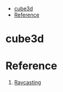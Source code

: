 - [cube3d](#cube3d)
- [Reference](#reference)
# cube3d

# Reference
1. [Raycasting](https://lodev.org/cgtutor/raycasting.html)
